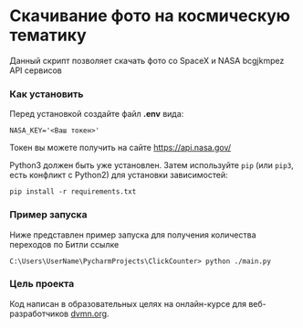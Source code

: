 # Скачивание фото на космическую тематику

Данный скрипт позволяет скачать фото со SpaceX и NASA bcgjkmpez API  сервисов

### Как установить

Перед установкой создайте файл **.env** вида:
```
NASA_KEY='<Ваш токен>'
```
Токен вы можете получить на сайте https://api.nasa.gov/

Python3 должен быть уже установлен. 
Затем используйте `pip` (или `pip3`, есть конфликт с Python2) для установки зависимостей:
```
pip install -r requirements.txt
```

### Пример запуска

Ниже представлен пример запуска для получения количества переходов по Битли ссылке
```
C:\Users\UserName\PycharmProjects\ClickCounter> python ./main.py

```

### Цель проекта

Код написан в образовательных целях на онлайн-курсе для веб-разработчиков [dvmn.org](https://dvmn.org/).